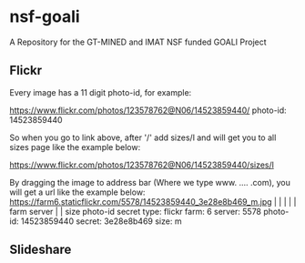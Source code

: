 nsf-goali
=========

A Repository for the GT-MINED and IMAT NSF funded GOALI Project

## Flickr

Every image has a 11 digit photo-id, for example:

https://www.flickr.com/photos/123578762@N06/14523859440/
photo-id: 14523859440

So when you go to link above, after '/' add sizes/l and will get you to
all sizes page like the example below:

https://www.flickr.com/photos/123578762@N06/14523859440/sizes/l

By dragging the image to address bar (Where we type www. .... .com), you will
get a url like the example below:
https://farm6.staticflickr.com/5578/14523859440_3e28e8b469_m.jpg
            |                   |       |           |      |
        farm                  server    |           |     size
                                    photo-id      secret
type: flickr
farm: 6
server: 5578
photo-id: 14523859440
secret: 3e28e8b469
size: m

## Slideshare
